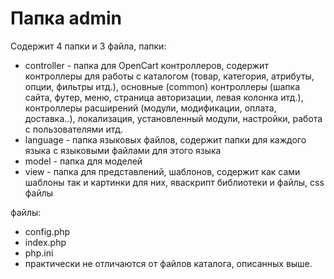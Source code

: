 # Папка admin
 
Содержит 4 папки и 3 файла, папки:
- controller - папка для OpenCart контроллеров, содержит контроллеры для работы с каталогом (товар, категория, атрибуты, опции, фильтры итд.), основные (common)  контроллеры (шапка сайта, футер, меню, страница авторизации, левая колонка итд.), контроллеры расширений (модули, модификации, оплата, доставка..), локализация, установленный модули, настройки, работа с пользователями итд.
- language - папка языковых файлов, содержит папки для каждого языка с языковыми файлами для этого языка
- model - папка для моделей
- view - папка для представлений, шаблонов, содержит как сами шаблоны так и картинки для них, яваскрипт библиотеки и файлы, css файлы
 
файлы: 
- config.php 
- index.php
- php.ini
- практически не отличаются от файлов каталога, описанных выше. 
 